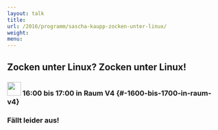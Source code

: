 ```yaml
---
layout: talk
title:
url: /2016/programm/sascha-kaupp-zocken-unter-linux/
weight:
menu:
---
```

## Zocken unter Linux? Zocken unter Linux!

### <img height = "32" src="../../../images/talk.svg"> 16:00 bis 17:00 in Raum V4 {#-1600-bis-1700-in-raum-v4}

### Fällt leider aus!
